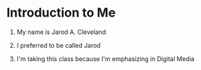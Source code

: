# Introduction to Me

1. My name is Jarod A. Cleveland

1. I preferred to be called Jarod

1. I'm taking this class because I'm emphasizing in Digital Media

